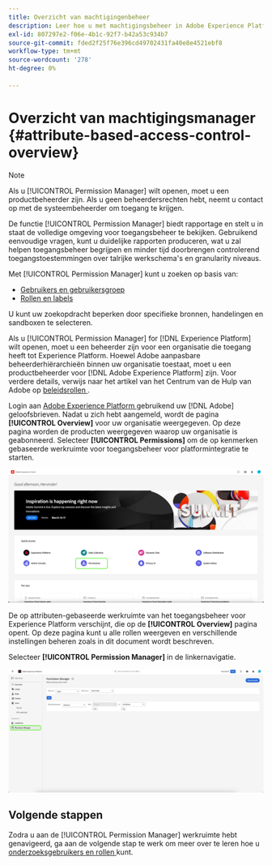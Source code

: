 ```yaml
---
title: Overzicht van machtigingenbeheer
description: Leer hoe u met machtigingsbeheer in Adobe Experience Platform rapporten kunt genereren voor meerdere workflows.
exl-id: 807297e2-f06e-4b1c-92f7-b42a53c934b7
source-git-commit: fded2f25f76e396cd49702431fa40e8e4521ebf8
workflow-type: tm+mt
source-wordcount: '278'
ht-degree: 0%

---
```


# Overzicht van machtigingsmanager {#attribute-based-access-control-overview}

>[!NOTE]
>
>Als u [!UICONTROL Permission Manager] wilt openen, moet u een productbeheerder zijn. Als u geen beheerdersrechten hebt, neemt u contact op met de systeembeheerder om toegang te krijgen.

De functie [!UICONTROL Permission Manager] biedt rapportage en stelt u in staat de volledige omgeving voor toegangsbeheer te bekijken. Gebruikend eenvoudige vragen, kunt u duidelijke rapporten produceren, wat u zal helpen toegangsbeheer begrijpen en minder tijd doorbrengen controlerend toegangstoestemmingen over talrijke werkschema&#39;s en granularity niveaus.

Met [!UICONTROL Permission Manager] kunt u zoeken op basis van:

* [Gebruikers en gebruikersgroep](./permissions.md)
* [Rollen en labels](./permissions.md)

U kunt uw zoekopdracht beperken door specifieke bronnen, handelingen en sandboxen te selecteren.

Als u [!UICONTROL Permission Manager] for [!DNL Experience Platform] wilt openen, moet u een beheerder zijn voor een organisatie die toegang heeft tot Experience Platform. Hoewel Adobe aanpasbare beheerderhiërarchieën binnen uw organisatie toestaat, moet u een productbeheerder voor [!DNL Adobe Experience Platform] zijn. Voor verdere details, verwijs naar het artikel van het Centrum van de Hulp van Adobe op [ beleidsrollen ](https://helpx.adobe.com/nl/enterprise/using/admin-roles.html).

Login aan [ Adobe Experience Platform ](https://experience.adobe.com/) gebruikend uw [!DNL Adobe] geloofsbrieven.  Nadat u zich hebt aangemeld, wordt de pagina **[!UICONTROL Overview]** voor uw organisatie weergegeven. Op deze pagina worden de producten weergegeven waarop uw organisatie is geabonneerd. Selecteer **[!UICONTROL Permissions]** om de op kenmerken gebaseerde werkruimte voor toegangsbeheer voor platformintegratie te starten.

![ overzicht Adobe Experience Platform die toestemmingen benadrukken.](../../images/flac-ui/flac-select-product.png)

De op attributen-gebaseerde werkruimte van het toegangsbeheer voor Experience Platform verschijnt, die op de **[!UICONTROL Overview]** pagina opent. Op deze pagina kunt u alle rollen weergeven en verschillende instellingen beheren zoals in dit document wordt beschreven.

Selecteer **[!UICONTROL Permission Manager]** in de linkernavigatie.

![ het het onderzoeksscherm van de Manager van de Toestemming die beschikbare filters tonen.](../../images/permission-manager/permission-manager.png)

## Volgende stappen

Zodra u aan de [!UICONTROL Permission Manager] werkruimte hebt genavigeerd, ga aan de volgende stap te werk om meer over te leren hoe u [ onderzoeksgebruikers en rollen ](./permissions.md) kunt.
